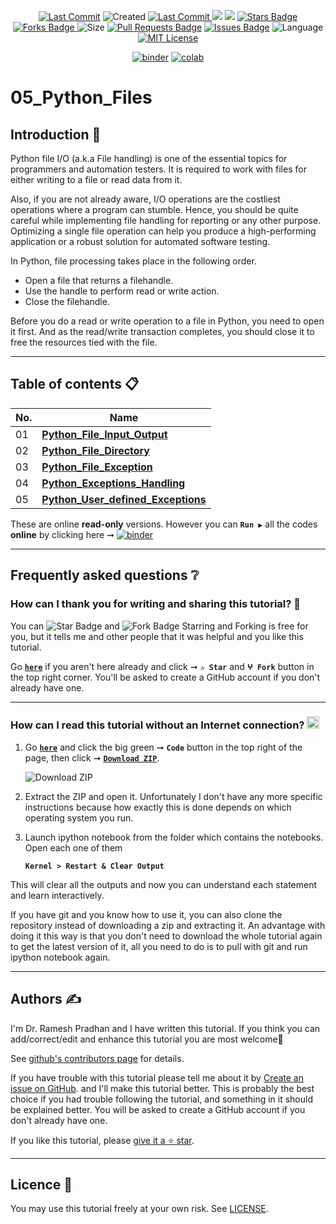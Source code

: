 <p align="center"> 
<a href="https://github.com/rms-sth"><img src="https://img.shields.io/static/v1?logo=github&label=maintainer&message=rms-sth&color=ff3300" alt="Last Commit"/></a> 
<img src="https://badges.pufler.dev/created/rms-sth/05_Python_Files" alt="Created"/>
<a href="../../05_Python_Files/graphs/commit-activity"><img src="https://img.shields.io/github/last-commit/rms-sth/05_Python_Files.svg?colorB=ff8000&style=flat" alt="Last Commit"/> </a> 
<a href="../../05_Python_Files/pulse" alt="Activity"><img src="https://img.shields.io/github/commit-activity/m/rms-sth/05_Python_Files.svg?colorB=teal&style=flat" /></a> 
<a href="https://hits.seeyoufarm.com"><img src="https://hits.seeyoufarm.com/api/count/incr/badge.svg?url=https%3A%2F%2Fgithub.com%2Frms-sth%2F05_Python_Files&count_bg=%231DC92C&title_bg=%23555555&icon=&icon_color=%23E7E7E7&title=views&edge_flat=false"/></a>
<a href="../../05_Python_Files/stargazers"><img src="https://img.shields.io/github/stars/rms-sth/05_Python_Files.svg?colorB=1a53ff" alt="Stars Badge"/></a>
<a href="../../05_Python_Files/network/members"><img src="https://img.shields.io/github/forks/rms-sth/05_Python_Files" alt="Forks Badge"/> </a>
<img src="https://img.shields.io/github/repo-size/rms-sth/05_Python_Files.svg?colorB=CC66FF&style=flat" alt="Size"/>
<a href="../../05_Python_Files/pulls"><img src="https://img.shields.io/github/issues-pr/rms-sth/05_Python_Files.svg?colorB=yellow&style=flat" alt="Pull Requests Badge"/></a>
<a href="../../05_Python_Files/issues"><img src="https://img.shields.io/github/issues/rms-sth/05_Python_Files.svg?colorB=yellow&style=flat" alt="Issues Badge"/></a>
<img src="https://img.shields.io/github/languages/top/rms-sth/05_Python_Files.svg?colorB=996600&style=flat" alt="Language"/></a> 
<a href="../../05_Python_Files/blob/main/LICENSE"><img src="https://img.shields.io/badge/License-MIT-blueviolet.svg" alt="MIT License"/></a>
</p> 
<!--<img src="https://badges.pufler.dev/contributors/rms-sth/01_Python_Introduction?size=50&padding=5&bots=true" alt="rms-sth"/>-->

<p align="center"> 
<a href="https://mybinder.org/v2/gh/rms-sth/05_Python_Files/HEAD"><img src="https://mybinder.org/badge_logo.svg" alt="binder"/></a>
<a href="https://githubtocolab.com/rms-sth/05_Python_Files"><img src="https://colab.research.google.com/assets/colab-badge.svg" alt="colab"/></a>
</p>    
 
# 05_Python_Files

## Introduction 👋

Python file I/O (a.k.a File handling) is one of the essential topics for programmers and automation testers. It is required to work with files for either writing to a file or read data from it.

Also, if you are not already aware, I/O operations are the costliest operations where a program can stumble. Hence, you should be quite careful while implementing file handling for reporting or any other purpose. Optimizing a single file operation can help you produce a high-performing application or a robust solution for automated software testing.

In Python, file processing takes place in the following order.

* Open a file that returns a filehandle.
* Use the handle to perform read or write action.
* Close the filehandle.

Before you do a read or write operation to a file in Python, you need to open it first. And as the read/write transaction completes, you should close it to free the resources tied with the file.

---

## Table of contents 📋

| **No.** | **Name** | 
| ------- | -------- | 
| 01 | **[Python_File_Input_Output](../../05_Python_Files/blob/main/001_Python_File_Input_Output.ipynb)** |
| 02 | **[Python_File_Directory](../../05_Python_Files/blob/main/002_Python_File_Directory.ipynb)** |
| 03 | **[Python_File_Exception](../../05_Python_Files/blob/main/003_Python_File_Exception.ipynb)** |
| 04 | **[Python_Exceptions_Handling](../../05_Python_Files/blob/main/004_Python_Exceptions_Handling.ipynb)** |
| 05 | **[Python_User_defined_Exceptions](../../05_Python_Files/blob/main/005_Python_User_defined_Exceptions.ipynb)** |

These are online **read-only** versions. However you can **`Run ▶`**  all the codes **online** by clicking here ➞ <a href="https://mybinder.org/v2/gh/rms-sth/05_Python_Files/HEAD"><img src="https://mybinder.org/badge_logo.svg" alt="binder"/></a>

---

## Frequently asked questions ❔

### How can I thank you for writing and sharing this tutorial? 🌷

You can <img src="https://img.shields.io/static/v1?label=%E2%AD%90 Star &message=if%20useful&style=style=flat&color=blue" alt="Star Badge"/> and <img src="https://img.shields.io/static/v1?label=%E2%B5%96 Fork &message=if%20useful&style=style=flat&color=blue" alt="Fork Badge"/> Starring and Forking is free for you, but it tells me and other people that it was helpful and you like this tutorial.

Go [**`here`**](../../05_Python_Files) if you aren't here already and click ➞ **`✰ Star`** and **`ⵖ Fork`** button in the top right corner. You'll be asked to create a GitHub account if you don't already have one.

---

### How can I read this tutorial without an Internet connection? <img alt="GIF" src="https://github.com/TheDudeThatCode/TheDudeThatCode/blob/master/Assets/hmm.gif" width="20" />

1. Go [**`here`**](../../05_Python_Files) and click the big green ➞ **`Code`** button in the top right of the page, then click ➞ [**`Download ZIP`**](../../05_Python_Files/archive/refs/heads/main.zip).

    ![Download ZIP](img/dnld_rep.png)

2. Extract the ZIP and open it. Unfortunately I don't have any more specific instructions because how exactly this is done depends on which operating system you run.
    
3. Launch ipython notebook from the folder which contains the notebooks. Open each one of them
  
    **`Kernel > Restart & Clear Output`**
    
This will clear all the outputs and now you can understand each statement and learn interactively.

If you have git and you know how to use it, you can also clone the repository instead of downloading a zip and extracting it. An advantage with doing it this way is that you don't need to download the whole tutorial again to get the latest version of it, all you need to do is to pull with git and run ipython notebook again.

---

## Authors ✍️

I'm Dr. Ramesh Pradhan and I have written this tutorial. If you think you can add/correct/edit and enhance this tutorial you are most welcome🙏

See [github's contributors page](../../05_Python_Files/graphs/contributors) for details.

If you have trouble with this tutorial please tell me about it by [Create an issue on GitHub](../../05_Python_Files/issues/new). and I'll make this tutorial better. This is probably the best choice if you had trouble following the tutorial, and something in it should be explained better. You will be asked to create a GitHub account if you don't already have one.

If you like this tutorial, please [give it a ⭐ star](../../05_Python_Files).

---

## Licence 📜

You may use this tutorial freely at your own risk. See [LICENSE](./LICENSE).



